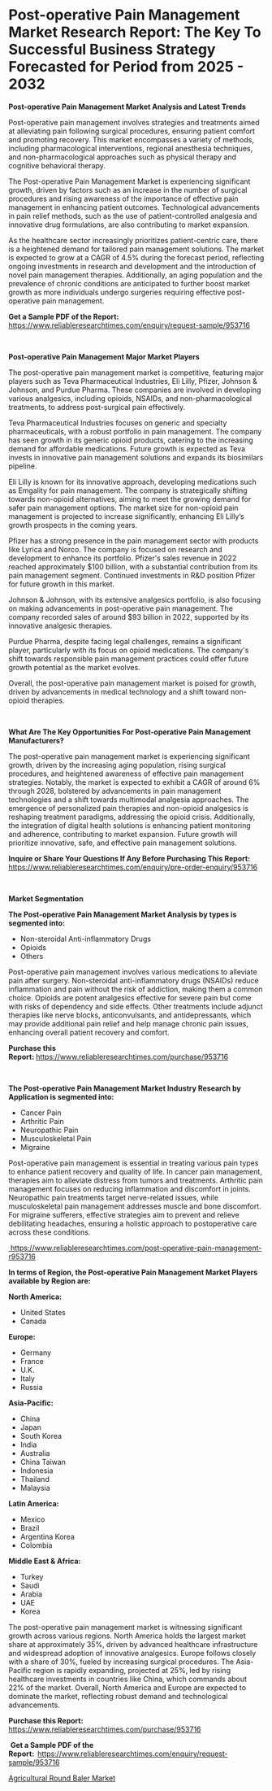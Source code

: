 <p><h1>Post-operative Pain Management Market Research Report: The Key To Successful Business Strategy Forecasted for Period from 2025 - 2032</h1></p><p><strong>Post-operative Pain Management Market Analysis and Latest Trends</strong></p>
<p><p>Post-operative pain management involves strategies and treatments aimed at alleviating pain following surgical procedures, ensuring patient comfort and promoting recovery. This market encompasses a variety of methods, including pharmacological interventions, regional anesthesia techniques, and non-pharmacological approaches such as physical therapy and cognitive behavioral therapy. </p><p>The Post-operative Pain Management Market is experiencing significant growth, driven by factors such as an increase in the number of surgical procedures and rising awareness of the importance of effective pain management in enhancing patient outcomes. Technological advancements in pain relief methods, such as the use of patient-controlled analgesia and innovative drug formulations, are also contributing to market expansion. </p><p>As the healthcare sector increasingly prioritizes patient-centric care, there is a heightened demand for tailored pain management solutions. The market is expected to grow at a CAGR of 4.5% during the forecast period, reflecting ongoing investments in research and development and the introduction of novel pain management therapies. Additionally, an aging population and the prevalence of chronic conditions are anticipated to further boost market growth as more individuals undergo surgeries requiring effective post-operative pain management.</p></p>
<p><strong>Get a Sample PDF of the Report:&nbsp;</strong> <a href="https://www.reliableresearchtimes.com/enquiry/request-sample/953716?utm_campaign=2230&utm_medium=2&utm_source=Github&utm_content=ia&utm_term=21032025&utm_id=post-operative-pain-management">https://www.reliableresearchtimes.com/enquiry/request-sample/953716</a></p>
<p>&nbsp;</p>
<p><strong>Post-operative Pain Management Major Market Players</strong></p>
<p><p>The post-operative pain management market is competitive, featuring major players such as Teva Pharmaceutical Industries, Eli Lilly, Pfizer, Johnson & Johnson, and Purdue Pharma. These companies are involved in developing various analgesics, including opioids, NSAIDs, and non-pharmacological treatments, to address post-surgical pain effectively.</p><p>Teva Pharmaceutical Industries focuses on generic and specialty pharmaceuticals, with a robust portfolio in pain management. The company has seen growth in its generic opioid products, catering to the increasing demand for affordable medications. Future growth is expected as Teva invests in innovative pain management solutions and expands its biosimilars pipeline.</p><p>Eli Lilly is known for its innovative approach, developing medications such as Emgality for pain management. The company is strategically shifting towards non-opioid alternatives, aiming to meet the growing demand for safer pain management options. The market size for non-opioid pain management is projected to increase significantly, enhancing Eli Lilly’s growth prospects in the coming years.</p><p>Pfizer has a strong presence in the pain management sector with products like Lyrica and Norco. The company is focused on research and development to enhance its portfolio. Pfizer's sales revenue in 2022 reached approximately $100 billion, with a substantial contribution from its pain management segment. Continued investments in R&D position Pfizer for future growth in this market.</p><p>Johnson & Johnson, with its extensive analgesics portfolio, is also focusing on making advancements in post-operative pain management. The company recorded sales of around $93 billion in 2022, supported by its innovative analgesic therapies.</p><p>Purdue Pharma, despite facing legal challenges, remains a significant player, particularly with its focus on opioid medications. The company's shift towards responsible pain management practices could offer future growth potential as the market evolves.</p><p>Overall, the post-operative pain management market is poised for growth, driven by advancements in medical technology and a shift toward non-opioid therapies.</p></p>
<p>&nbsp;</p>
<p><strong>What Are The Key Opportunities For Post-operative Pain Management Manufacturers?</strong></p>
<p><p>The post-operative pain management market is experiencing significant growth, driven by the increasing aging population, rising surgical procedures, and heightened awareness of effective pain management strategies. Notably, the market is expected to exhibit a CAGR of around 6% through 2028, bolstered by advancements in pain management technologies and a shift towards multimodal analgesia approaches. The emergence of personalized pain therapies and non-opioid analgesics is reshaping treatment paradigms, addressing the opioid crisis. Additionally, the integration of digital health solutions is enhancing patient monitoring and adherence, contributing to market expansion. Future growth will prioritize innovative, safe, and effective pain management solutions.</p></p>
<p><strong>Inquire or Share Your Questions If Any Before Purchasing This Report:</strong> <a href="https://www.reliableresearchtimes.com/enquiry/pre-order-enquiry/953716?utm_campaign=2230&utm_medium=2&utm_source=Github&utm_content=ia&utm_term=21032025&utm_id=post-operative-pain-management">https://www.reliableresearchtimes.com/enquiry/pre-order-enquiry/953716</a></p>
<p>&nbsp;</p>
<p><strong>Market Segmentation</strong></p>
<p><strong>The Post-operative Pain Management Market Analysis by types is segmented into:</strong></p>
<p><ul><li>Non-steroidal Anti-inflammatory Drugs</li><li>Opioids</li><li>Others</li></ul></p>
<p><p>Post-operative pain management involves various medications to alleviate pain after surgery. Non-steroidal anti-inflammatory drugs (NSAIDs) reduce inflammation and pain without the risk of addiction, making them a common choice. Opioids are potent analgesics effective for severe pain but come with risks of dependency and side effects. Other treatments include adjunct therapies like nerve blocks, anticonvulsants, and antidepressants, which may provide additional pain relief and help manage chronic pain issues, enhancing overall patient recovery and comfort.</p></p>
<p><strong>Purchase this Report:&nbsp;</strong><a href="https://www.reliableresearchtimes.com/purchase/953716?utm_campaign=2230&utm_medium=2&utm_source=Github&utm_content=ia&utm_term=21032025&utm_id=post-operative-pain-management">https://www.reliableresearchtimes.com/purchase/953716</a></p>
<p>&nbsp;</p>
<p><strong>The Post-operative Pain Management Market Industry Research by Application is segmented into:</strong></p>
<p><ul><li>Cancer Pain</li><li>Arthritic Pain</li><li>Neuropathic Pain</li><li>Musculoskeletal Pain</li><li>Migraine</li></ul></p>
<p><p>Post-operative pain management is essential in treating various pain types to enhance patient recovery and quality of life. In cancer pain management, therapies aim to alleviate distress from tumors and treatments. Arthritic pain management focuses on reducing inflammation and discomfort in joints. Neuropathic pain treatments target nerve-related issues, while musculoskeletal pain management addresses muscle and bone discomfort. For migraine sufferers, effective strategies aim to prevent and relieve debilitating headaches, ensuring a holistic approach to postoperative care across these conditions.</p></p>
<p><a href="https://www.reliableresearchtimes.com/post-operative-pain-management-r953716?utm_campaign=2230&utm_medium=2&utm_source=Github&utm_content=ia&utm_term=21032025&utm_id=post-operative-pain-management">&nbsp;https://www.reliableresearchtimes.com/post-operative-pain-management-r953716</a></p>
<p><strong>In terms of Region, the Post-operative Pain Management Market Players available by Region are:</strong></p>
<p>
    <p> <strong> North America: </strong>
        <ul>
            <li>United States</li>
            <li>Canada</li>
        </ul>
        </p> 
    <p> <strong> Europe: </strong>
        <ul>
            <li>Germany</li>
            <li>France</li>
            <li>U.K.</li>
            <li>Italy</li>
            <li>Russia</li>
        </ul>
        </p> 
    <p> <strong> Asia-Pacific: </strong>
        <ul>
            <li>China</li>
            <li>Japan</li>
            <li>South Korea</li>
            <li>India</li>
            <li>Australia</li>
            <li>China Taiwan</li>
            <li>Indonesia</li>
            <li>Thailand</li>
            <li>Malaysia</li>
        </ul>
        </p> 
    <p> <strong> Latin America: </strong>
        <ul>
            <li>Mexico</li>
            <li>Brazil</li>
            <li>Argentina Korea</li>
            <li>Colombia</li>
        </ul>
        </p> 
    <p> <strong> Middle East & Africa: </strong>
        <ul>
            <li>Turkey</li>
            <li>Saudi</li>
            <li>Arabia</li>
            <li>UAE</li>
            <li>Korea</li>
        </ul>
    </p>
    </p>
<p><p>The post-operative pain management market is witnessing significant growth across various regions. North America holds the largest market share at approximately 35%, driven by advanced healthcare infrastructure and widespread adoption of innovative analgesics. Europe follows closely with a share of 30%, fueled by increasing surgical procedures. The Asia-Pacific region is rapidly expanding, projected at 25%, led by rising healthcare investments in countries like China, which commands about 22% of the market. Overall, North America and Europe are expected to dominate the market, reflecting robust demand and technological advancements.</p></p>
<p><strong>Purchase this Report: </strong><a href="https://www.reliableresearchtimes.com/purchase/953716?utm_campaign=2230&utm_medium=2&utm_source=Github&utm_content=ia&utm_term=21032025&utm_id=post-operative-pain-management">https://www.reliableresearchtimes.com/purchase/953716</a></p>
<p>&nbsp;<strong>Get a Sample PDF of the Report:&nbsp;&nbsp;</strong><a href="https://www.reliableresearchtimes.com/enquiry/request-sample/953716?utm_campaign=2230&utm_medium=2&utm_source=Github&utm_content=ia&utm_term=21032025&utm_id=post-operative-pain-management">https://www.reliableresearchtimes.com/enquiry/request-sample/953716</a></p>
<p><strong></strong></p>
<p><p><a href="https://github.com/petbigbeepjn/Market-Research-Report-List-1/blob/main/agricultural-round-baler-market.md?utm_campaign=2230&utm_medium=2&utm_source=Github&utm_content=ia&utm_term=21032025&utm_id=post-operative-pain-management">Agricultural Round Baler Market</a></p></p>